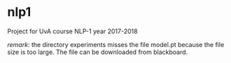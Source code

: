# nlp1
Project for UvA course NLP-1 year 2017-2018

_remark_: the directory experiments misses the file model.pt because the file size is too large. The file can be downloaded from blackboard.


